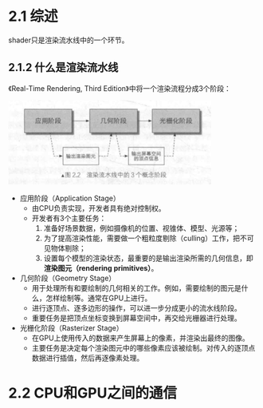 # 2.1 综述

shader只是渲染流水线中的一个环节。

## 2.1.2 什么是渲染流水线

《Real-Time Rendering, Third Edition》中将一个渲染流程分成3个阶段：

![](3Stage.png)
- 应用阶段（Application Stage）
  - 由CPU负责实现，开发者具有绝对控制权。
  - 开发者有3个主要任务：
    1. 准备好场景数据，例如摄像机的位置、视锥体、模型、光源等；
    2. 为了提高渲染性能，需要做一个粗粒度剔除（culling）工作，把不可见物体剔除；
    3. 设置每个模型的渲染状态，最重要的是输出渲染所需的几何信息，即**渲染图元（rendering primitives）**。
- 几何阶段（Geometry Stage）
    - 用于处理所有和要绘制的几何相关的工作。例如，需要绘制的图元是什么，怎样绘制等。通常在GPU上进行。
    - 进行逐顶点、逐多边形的操作，可以进一步分成更小的流水线阶段。
    - 重要任务是把顶点坐标变换到屏幕空间中，再交给光栅器进行处理。
- 光栅化阶段（Rasterizer Stage）
    - 在GPU上使用传入的数据来产生屏幕上的像素，并渲染出最终的图像。
    - 主要任务是决定每个渲染图元中的哪些像素应该被绘制。对传入的逐顶点数据进行插值，然后再逐像素处理。

# 2.2 CPU和GPU之间的通信


